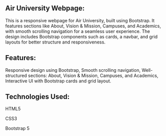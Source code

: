 
## Air University Webpage:

This is a responsive webpage for Air University, built using Bootstrap. It features sections like About, Vision & Mission, Campuses, and Academics, with smooth scrolling navigation for a seamless user experience. The design includes Bootstrap components such as cards, a navbar, and grid layouts for better structure and responsiveness.

## Features:

Responsive design using Bootstrap, Smooth scrolling navigation, Well-structured sections: About, Vision & Mission, Campuses, and Academics, Interactive UI with Bootstrap cards and grid layout.

## Technologies Used:

HTML5

CSS3

Bootstrap 5
